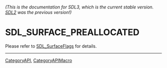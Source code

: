 ###### (This is the documentation for SDL3, which is the current stable version. [SDL2](https://wiki.libsdl.org/SDL2/) was the previous version!)
# SDL_SURFACE_PREALLOCATED

Please refer to [SDL_SurfaceFlags](SDL_SurfaceFlags) for details.

----
[CategoryAPI](CategoryAPI), [CategoryAPIMacro](CategoryAPIMacro)

